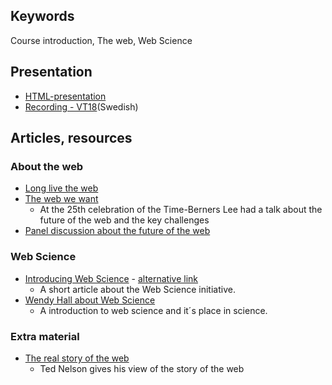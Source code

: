## Keywords
Course introduction, The web, Web Science

## Presentation
- [HTML-presentation](https://rawgit.com/1dv527/syllabus/master/lectures/00/index.html#/)
- [Recording - VT18](https://youtu.be/IJj32ZCCtGM)(Swedish)



## Articles, resources

### About the web
- [Long live the web](http://www.cs.uu.nl/docs/vakken/b1iuw/materiaal/lit/Long%20Live%20the%20Web%20-%20A%20Call%20for%20Continued%20Open%20Standards%20and%20Neutrality.pdf)
- [The web we want](https://www.youtube.com/watch?v=fvYxPMdcgjo)
  - At the 25th celebration of the Time-Berners Lee had a talk about the future of the web  and the key challenges
- [Panel discussion about the future of the web](http://ieeexplore.ieee.org/stamp/stamp.jsp?arnumber=7111894)

### Web Science
- [Introducing Web Science](http://eprints.soton.ac.uk/266555/1/CACM.pdf)  -  [alternative link](http://cacm.acm.org/magazines/2008/7/5366-web-science/fulltext)
  - A short article about the Web Science initiative.
- [Wendy Hall about Web Science](https://www.youtube.com/watch?v=oo-5BTv3XzU)
  - A introduction to web science and it´s place in science.

### Extra material
- [The real story of the web](http://www.youtube.com/watch?v=gWDPhEvKuRY)
  - Ted Nelson gives his view of the story of the web

